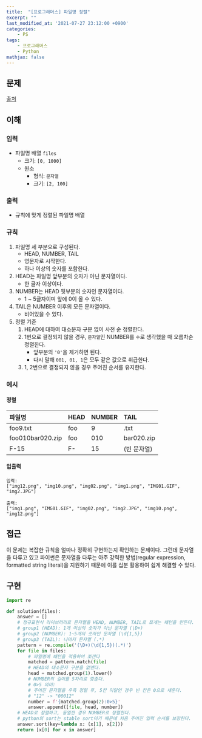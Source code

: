 ```yaml
---
title:  "[프로그래머스] 파일명 정렬"
excerpt: ""
last_modified_at: '2021-07-27 23:12:00 +0900'
categories:
    - PS
tags:
    - 프로그래머스
    - Python
mathjax: false
---
```

## 문제
[출처](https://programmers.co.kr/learn/courses/30/lessons/17686)

## 이해

### 입력 
* 파일명 배열 ```files```
    * 크기: ```[0, 1000]```
    * 원소
        * 형식: ```문자열```
        * 크기: ```[2, 100]```
            
### 출력 
* 규칙에 맞게 정렬된 파일명 배열

### 규칙
1. 파일명 세 부분으로 구성된다.
    * HEAD, NUMBER, TAIL
    * 영문자로 시작한다.
    * 하나 이상의 숫자를 포함한다.
2. HEAD는 파일명 앞부분의 숫자가 아닌 문자열이다.
    * 한 글자 이상이다.
3. NUMBER는 HEAD 뒷부분의 숫자인 문자열이다.
    * 1 ~ 5글자이며 앞에 0이 올 수 있다.
4. TAIL은 NUMBER 이후의 모든 문자열이다.
    * 비어있을 수 있다.
5. 정렬 기준
    1. HEAD에 대하여 대소문자 구분 없이 사전 순 정렬한다.
    2. 1번으로 결정되지 않을 경우, ```문자열```인 NUMBER를 ```수```로 생각했을 때 오름차순 정렬한다.
        * 앞부분의 ```'0'```을 제거하면 된다.
        * 다시 말해 ```001, 01, 1```은 모두 같은 값으로 취급한다.
    3. 1, 2번으로 결정되지 않을 경우 주어진 순서를 유지한다.
### 예시

#### 정렬
|파일명|HEAD|NUMBER|TAIL|
|:---|:---|:---|:---|
|foo9.txt|foo|9|.txt|
|foo010bar020.zip|foo|010|bar020.zip|
|F-15|F-|15|(빈 문자열)|

#### 입출력
```
입력: 
["img12.png", "img10.png", "img02.png", "img1.png", "IMG01.GIF", "img2.JPG"]

출력: 
["img1.png", "IMG01.GIF", "img02.png", "img2.JPG", "img10.png", "img12.png"]
```

## 접근
이 문제는 복잡한 규칙을 얼마나 정확히 구현하는지 확인하는 문제이다. 그런데 문자열을 다루고 있고 파이썬은 문자열을 다루는 아주 강력한 방법(regular expression, formatted string literal)을 지원하기 때문에 이를 십분 활용하여 쉽게 해결할 수 있다.

## 구현
```python
import re

def solution(files):
    answer = []
    # 정규표현식 라이브러리로 문자열을 HEAD, NUMBER, TAIL로 쪼개는 패턴을 만든다.
    # group1 (HEAD): 1개 이상의 숫자가 아닌 문자열 (\D+)
    # group2 (NUMBER): 1~5개의 숫자인 문자열 (\d{1,5})
    # group3 (TAIL): 나머지 문자열 (.*)
    pattern = re.compile('(\D+)(\d{1,5})(.*)')
    for file in files:
        # 파일명에 패턴을 적용하여 쪼갠다
        matched = pattern.match(file)
        # HEAD의 대소문자 구분을 없앤다.
        head = matched.group(1).lower()
        # NUMBER의 길이를 5자리로 맞춘다.
        # 0>5 의미: 
        # 주어진 문자열을 우측 정렬 후, 5칸 미달인 경우 빈 칸은 0으로 채운다.
        # "12" -> "00012"
        number = f'{matched.group(2):0>5}'
        answer.append([file, head, number])
    # HEAD로 정렬하고, 동일한 경우 NUMBER로 정렬한다.
    # python의 sort는 stable sort이기 때문에 처음 주어진 입력 순서를 보장한다.
    answer.sort(key=lambda x: (x[1], x[2]))
    return [x[0] for x in answer]
```